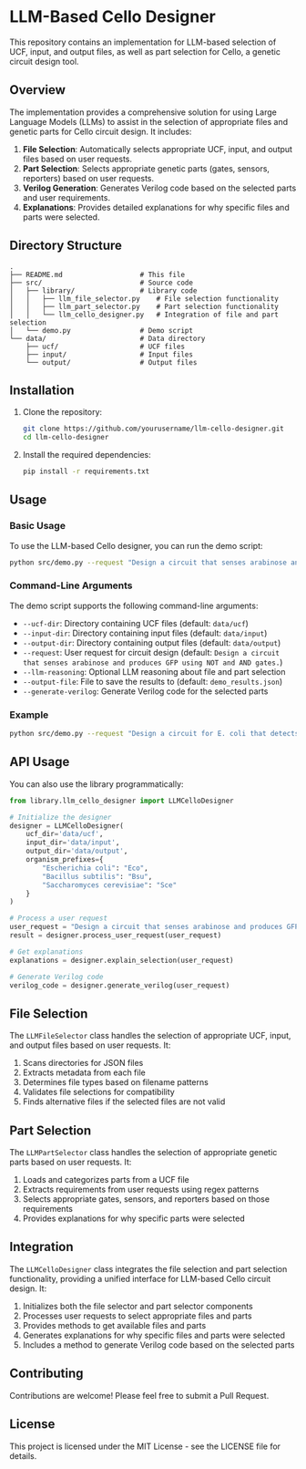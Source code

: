# LLM-Based Cello Designer

This repository contains an implementation for LLM-based selection of UCF, input, and output files, as well as part selection for Cello, a genetic circuit design tool.

## Overview

The implementation provides a comprehensive solution for using Large Language Models (LLMs) to assist in the selection of appropriate files and genetic parts for Cello circuit design. It includes:

1. **File Selection**: Automatically selects appropriate UCF, input, and output files based on user requests.
2. **Part Selection**: Selects appropriate genetic parts (gates, sensors, reporters) based on user requests.
3. **Verilog Generation**: Generates Verilog code based on the selected parts and user requirements.
4. **Explanations**: Provides detailed explanations for why specific files and parts were selected.

## Directory Structure

```
.
├── README.md                   # This file
├── src/                        # Source code
│   ├── library/                # Library code
│   │   ├── llm_file_selector.py    # File selection functionality
│   │   ├── llm_part_selector.py    # Part selection functionality
│   │   └── llm_cello_designer.py   # Integration of file and part selection
│   └── demo.py                 # Demo script
└── data/                       # Data directory
    ├── ucf/                    # UCF files
    ├── input/                  # Input files
    └── output/                 # Output files
```

## Installation

1. Clone the repository:
   ```bash
   git clone https://github.com/yourusername/llm-cello-designer.git
   cd llm-cello-designer
   ```

2. Install the required dependencies:
   ```bash
   pip install -r requirements.txt
   ```

## Usage

### Basic Usage

To use the LLM-based Cello designer, you can run the demo script:

```bash
python src/demo.py --request "Design a circuit that senses arabinose and produces GFP using NOT and AND gates."
```

### Command-Line Arguments

The demo script supports the following command-line arguments:

- `--ucf-dir`: Directory containing UCF files (default: `data/ucf`)
- `--input-dir`: Directory containing input files (default: `data/input`)
- `--output-dir`: Directory containing output files (default: `data/output`)
- `--request`: User request for circuit design (default: `Design a circuit that senses arabinose and produces GFP using NOT and AND gates.`)
- `--llm-reasoning`: Optional LLM reasoning about file and part selection
- `--output-file`: File to save the results to (default: `demo_results.json`)
- `--generate-verilog`: Generate Verilog code for the selected parts

### Example

```bash
python src/demo.py --request "Design a circuit for E. coli that detects IPTG and produces RFP using NOR gates." --generate-verilog
```

## API Usage

You can also use the library programmatically:

```python
from library.llm_cello_designer import LLMCelloDesigner

# Initialize the designer
designer = LLMCelloDesigner(
    ucf_dir='data/ucf',
    input_dir='data/input',
    output_dir='data/output',
    organism_prefixes={
        "Escherichia coli": "Eco",
        "Bacillus subtilis": "Bsu",
        "Saccharomyces cerevisiae": "Sce"
    }
)

# Process a user request
user_request = "Design a circuit that senses arabinose and produces GFP using NOT and AND gates."
result = designer.process_user_request(user_request)

# Get explanations
explanations = designer.explain_selection(user_request)

# Generate Verilog code
verilog_code = designer.generate_verilog(user_request)
```

## File Selection

The `LLMFileSelector` class handles the selection of appropriate UCF, input, and output files based on user requests. It:

1. Scans directories for JSON files
2. Extracts metadata from each file
3. Determines file types based on filename patterns
4. Validates file selections for compatibility
5. Finds alternative files if the selected files are not valid

## Part Selection

The `LLMPartSelector` class handles the selection of appropriate genetic parts based on user requests. It:

1. Loads and categorizes parts from a UCF file
2. Extracts requirements from user requests using regex patterns
3. Selects appropriate gates, sensors, and reporters based on those requirements
4. Provides explanations for why specific parts were selected

## Integration

The `LLMCelloDesigner` class integrates the file selection and part selection functionality, providing a unified interface for LLM-based Cello circuit design. It:

1. Initializes both the file selector and part selector components
2. Processes user requests to select appropriate files and parts
3. Provides methods to get available files and parts
4. Generates explanations for why specific files and parts were selected
5. Includes a method to generate Verilog code based on the selected parts

## Contributing

Contributions are welcome! Please feel free to submit a Pull Request.

## License

This project is licensed under the MIT License - see the LICENSE file for details.




